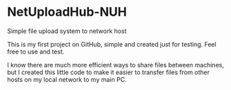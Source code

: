 # NetUploadHub-NUH
 Simple file upload system to network host

 This is my first project on GitHub, simple and created just for testing. Feel free to use and test.

 I know there are much more efficient ways to share files between machines, but I created this little code to make it easier to transfer files from other hosts on my local network to my main PC.